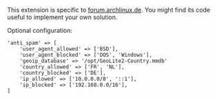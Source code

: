 This extension is specific to [forum.archlinux.de](https://forum.archlinux.de/). You might find its code useful to
implement your own solution.

Optional configuration:

    'anti_spam' => [
        'user_agent_allowed' => ['BSD'],
        'user_agent_blocked' => ['DOS', 'Windows'],
        'geoip_database' => '/opt/GeoLite2-Country.mmdb'
        'country_allowed' => ['FR', 'NL'],
        'country_blocked' => ['DE'],
        'ip_allowed' => ['10.0.0.0/8', '::1'],
        'ip_blocked' => ['192.168.0.0/16'],
    ]
